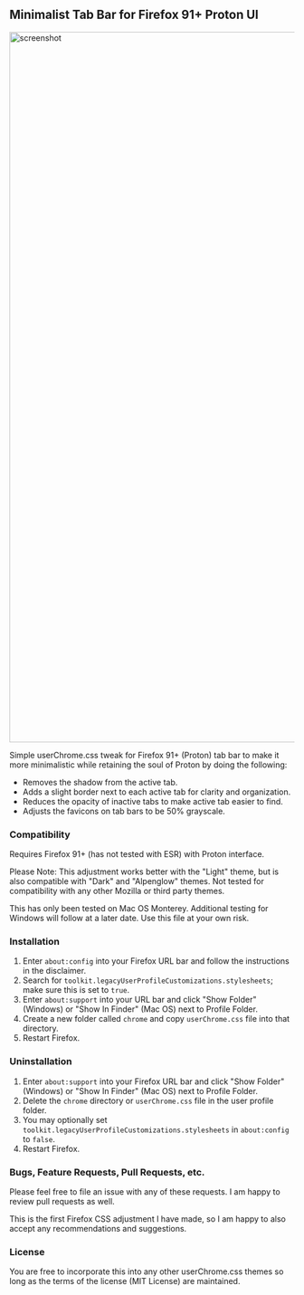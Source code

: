 ## Minimalist Tab Bar for Firefox 91+ Proton UI

<img width="1256" alt="screenshot" src="https://user-images.githubusercontent.com/532904/139001554-10f903f9-d2be-409d-9c4e-8cd2f2ee2297.png">

Simple userChrome.css tweak for Firefox 91+ (Proton) tab bar to make it more minimalistic while retaining the soul of Proton by doing the following:

 * Removes the shadow from the active tab.
 * Adds a slight border next to each active tab for clarity and organization.
 * Reduces the opacity of inactive tabs to make active tab easier to find.
 * Adjusts the favicons on tab bars to be 50% grayscale.

### Compatibility

Requires Firefox 91+ (has not tested with ESR) with Proton interface.

Please Note: This adjustment works better with the "Light" theme, but is also compatible with "Dark" and "Alpenglow" themes. Not tested for compatibility with any other Mozilla or third party themes.

This has only been tested on Mac OS Monterey. Additional testing for Windows will follow at a later date. Use this file at your own risk.

### Installation
1. Enter `about:config` into your Firefox URL bar and follow the instructions in the disclaimer.
2. Search for `toolkit.legacyUserProfileCustomizations.stylesheets`; make sure this is set to `true`.
3. Enter `about:support` into your URL bar and click "Show Folder" (Windows) or "Show In Finder" (Mac OS) next to Profile Folder.
4. Create a new folder called `chrome` and copy `userChrome.css` file into that directory.
5. Restart Firefox.

### Uninstallation
1. Enter `about:support` into your Firefox URL bar and click "Show Folder" (Windows) or "Show In Finder" (Mac OS) next to Profile Folder.
2. Delete the `chrome` directory or `userChrome.css` file in the user profile folder.
3. You may optionally set `toolkit.legacyUserProfileCustomizations.stylesheets` in `about:config` to `false`.
4. Restart Firefox.

### Bugs, Feature Requests, Pull Requests, etc.

Please feel free to file an issue with any of these requests. I am happy to review pull requests as well.

This is the first Firefox CSS adjustment I have made, so I am happy to also accept any recommendations and suggestions.

### License

You are free to incorporate this into any other userChrome.css themes so long as the terms of the license (MIT License) are maintained.
